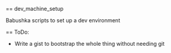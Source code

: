 == dev_machine_setup

Babushka scripts to set up a dev environment

== ToDo:

* Write a gist to bootstrap the whole thing without needing git
